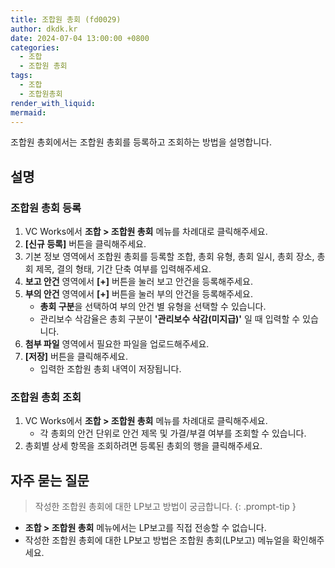 ```yaml
---
title: 조합원 총회 (fd0029)
author: dkdk.kr
date: 2024-07-04 13:00:00 +0800
categories:
  - 조합
  - 조합원 총회
tags:
  - 조합
  - 조합원총회
render_with_liquid: 
mermaid:
---
```

조합원 총회에서는 조합원 총회를 등록하고 조회하는 방법을 설명합니다.
## 설명

### 조합원 총회 등록
1. VC Works에서 **조합 > 조합원 총회** 메뉴를 차례대로 클릭해주세요.
2. **[신규 등록]** 버튼을 클릭해주세요.
3. 기본 정보 영역에서 조합원 총회를 등록할 조합, 총회 유형, 총회 일시, 총회 장소, 총회 제목, 결의 형태, 기간 단축 여부를 입력해주세요.
4. **보고 안건** 영역에서 **[+]** 버튼을 눌러 보고 안건을 등록해주세요.
5. **부의 안건** 영역에서 **[+]** 버튼을 눌러 부의 안건을 등록해주세요.
	- **총회 구분**을 선택하여 부의 안건 별 유형을 선택할 수 있습니다.
	- 관리보수 삭감율은 총회 구분이 **'관리보수 삭감(미지급)'** 일 때 입력할 수 있습니다.
6. **첨부 파일** 영역에서 필요한 파일을 업로드해주세요.
7. **[저장]** 버튼을 클릭해주세요.
	- 입력한 조합원 총회 내역이 저장됩니다.

### 조합원 총회 조회
1. VC Works에서 **조합 > 조합원 총회** 메뉴를 차례대로 클릭해주세요.
	- 각 총회의 안건 단위로 안건 제목 및 가결/부결 여부를 조회할 수 있습니다.
2. 총회별 상세 항목을 조회하려면 등록된 총회의 행을 클릭해주세요.

## 자주 묻는 질문

> 작성한 조합원 총회에 대한 LP보고 방법이 궁금합니다.
{: .prompt-tip }
- **조합 > 조합원 총회** 메뉴에서는 LP보고를 직접 전송할 수 없습니다.
- 작성한 조합원 총회에 대한 LP보고 방법은 조합원 총회(LP보고) 메뉴얼을 확인해주세요.